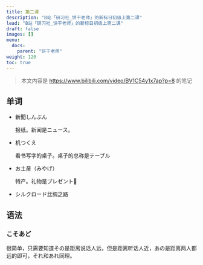 ```yaml
---
title: 第二课
description: "B站「研习社_饼干老师」的新标日初级上第二课"
lead: "B站「研习社_饼干老师」的新标日初级上第二课"
draft: false
images: []
menu:
  docs:
    parent: "饼干老师"
weight: 120
toc: true
---
```


> 本文内容是 https://www.bilibili.com/video/BV1C54y1x7ap?p=8 的笔记

## 单词

- 新聞しんぶん

  报纸。新闻是ニュース。
- 机つくえ

  看书写字的桌子。桌子的总称是テーブル
- お土産（みやげ）

  特产。礼物是プレゼント🎁
- シルクロード丝绸之路


## 语法

### こそあど

很简单，只需要知道その是距离说话人远，但是距离听话人近，あの是距离两人都远的即可，それ和あれ同理。

    

